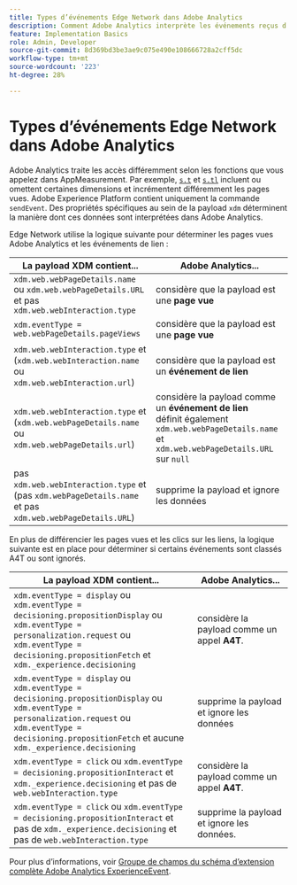 ```yaml
---
title: Types d’événements Edge Network dans Adobe Analytics
description: Comment Adobe Analytics interprète les événements reçus d’Edge Network.
feature: Implementation Basics
role: Admin, Developer
source-git-commit: 8d369bd3be3ae9c075e490e108666728a2cff5dc
workflow-type: tm+mt
source-wordcount: '223'
ht-degree: 28%

---
```


# Types d’événements Edge Network dans Adobe Analytics

Adobe Analytics traite les accès différemment selon les fonctions que vous appelez dans AppMeasurement. Par exemple, [`s.t`](/help/implement/vars/functions/t-method.md) et [`s.tl`](/help/implement/vars/functions/tl-method.md) incluent ou omettent certaines dimensions et incrémentent différemment les pages vues. Adobe Experience Platform contient uniquement la commande `sendEvent`. Des propriétés spécifiques au sein de la payload `xdm` déterminent la manière dont ces données sont interprétées dans Adobe Analytics.

Edge Network utilise la logique suivante pour déterminer les pages vues Adobe Analytics et les événements de lien :

| La payload XDM contient... | Adobe Analytics... |
|---|---|
| `xdm.web.webPageDetails.name` ou `xdm.web.webPageDetails.URL` et pas `xdm.web.webInteraction.type` | considère que la payload est une **page vue** |
| `xdm.eventType = web.webPageDetails.pageViews` | considère que la payload est une **page vue** |
| `xdm.web.webInteraction.type` et (`xdm.web.webInteraction.name` ou `xdm.web.webInteraction.url`) | considère que la payload est un **événement de lien** |
| `xdm.web.webInteraction.type` et (`xdm.web.webPageDetails.name` ou `xdm.web.webPageDetails.url`) | considère la payload comme un **événement de lien** <br/> définit également `xdm.web.webPageDetails.name` et `xdm.web.webPageDetails.URL` sur `null` |
| pas `xdm.web.webInteraction.type` et (pas `xdm.webPageDetails.name` et pas `xdm.web.webPageDetails.URL`) | supprime la payload et ignore les données |

En plus de différencier les pages vues et les clics sur les liens, la logique suivante est en place pour déterminer si certains événements sont classés A4T ou sont ignorés.

| La payload XDM contient... | Adobe Analytics... |
| --- | --- |
| `xdm.eventType = display` ou <br/>`xdm.eventType = decisioning.propositionDisplay` ou <br/>`xdm.eventType = personalization.request` ou <br/>`xdm.eventType = decisioning.propositionFetch` et `xdm._experience.decisioning` | considère la payload comme un appel **A4T**. |
| `xdm.eventType = display` ou <br/>`xdm.eventType = decisioning.propositionDisplay` ou <br/>`xdm.eventType = personalization.request` ou <br/>`xdm.eventType = decisioning.propositionFetch` et aucune `xdm._experience.decisioning` | supprime la payload et ignore les données |
| `xdm.eventType = click` ou `xdm.eventType = decisioning.propositionInteract` et `xdm._experience.decisioning` et pas de `web.webInteraction.type` | considère la payload comme un appel **A4T**. |
| `xdm.eventType = click` ou `xdm.eventType = decisioning.propositionInteract` et pas de `xdm._experience.decisioning` et pas de `web.webInteraction.type` | supprime la payload et ignore les données. |

Pour plus d’informations, voir [Groupe de champs du schéma d’extension complète Adobe Analytics ExperienceEvent](https://experienceleague.adobe.com/fr/docs/experience-platform/xdm/field-groups/event/analytics-full-extension).
